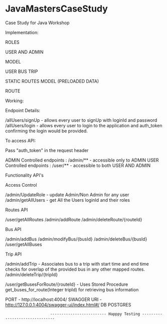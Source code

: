 # JavaMastersCaseStudy
Case Study for Java Workshop


Implementation:

ROLES 

USER AND ADMIN


MODEL

USER
BUS
TRIP

STATIC ROUTES MODEL (PRELOADED DATA)

ROUTE

Working:

Endpoint Details:

/allUsers/signUp  -  allows every user to signUp with loginId and password
/allUsers/login -  allows every user to login to the application and auth_token confirming the login would be provided.

To access API:

Pass "auth_token" in the request header

ADMIN Controlled endpoints :   /admin/**   - accessible only to ADMIN
USER Controlled endpoints : /user/**  - accessible to both USER AND ADMIN
 

Functionality API's

Access Control 

/admin/UpdateRole - update Admin/Non Admin for any user
/admin/getAllUsers - get All the Users loginId and their roles


Routes API

/user/getAllRoutes
/admin/addRoute
/admin/deleteRoute/{routeId}

Bus API

/admin/addBus
/admin/modifyBus/{busId}
/admin/deleteBus/{busId}
/user/getAllBuses

Trip API

/admin/addTrip - Associates bus to a trip with start time and end time checks for overlap of the provided bus in any other mapped routes.
/admin/deleteTrip/{tripId}

/user/getBusesForRoute/{routeId} - Uses Stored Procedure get_buses_for_route(Integer tripId) for retrieving bus information


PORT - http://localhost:4004/
SWAGGER URI - http://127.0.0.1:4004/swagger-ui/index.html#/
DB POSTGRES 

                        ------------------------- Happpy Testing -------------------------------



